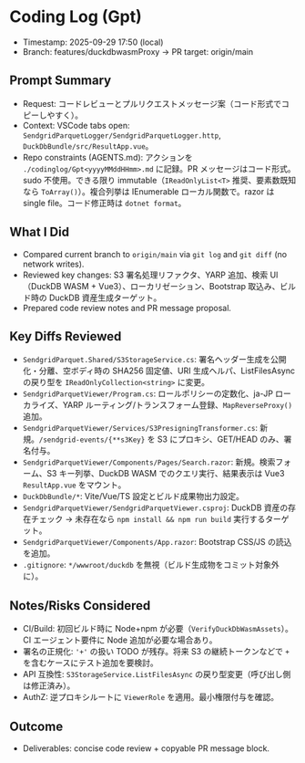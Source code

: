 # Coding Log (Gpt)

- Timestamp: 2025-09-29 17:50 (local)
- Branch: features/duckdbwasmProxy → PR target: origin/main

## Prompt Summary
- Request: コードレビューとプルリクエストメッセージ案（コード形式でコピーしやすく）。
- Context: VSCode tabs open: `SendgridParquetLogger/SendgridParquetLogger.http`, `DuckDbBundle/src/ResultApp.vue`。
- Repo constraints (AGENTS.md): アクションを `./codinglog/Gpt<yyyyMMddHHmm>.md` に記録。PR メッセージはコード形式。sudo 不使用。できる限り immutable（`IReadOnlyList<T>` 推奨、要素数既知なら `ToArray()`）。複合列挙は IEnumerable ローカル関数で。razor は single file。コード修正時は `dotnet format`。

## What I Did
- Compared current branch to `origin/main` via `git log` and `git diff` (no network writes).
- Reviewed key changes: S3 署名処理リファクタ、YARP 追加、検索 UI（DuckDB WASM + Vue3）、ローカリゼーション、Bootstrap 取込み、ビルド時の DuckDB 資産生成ターゲット。
- Prepared code review notes and PR message proposal.

## Key Diffs Reviewed
- `SendgridParquet.Shared/S3StorageService.cs`: 署名ヘッダー生成を公開化・分離、空ボディ時の SHA256 固定値、URI 生成ヘルパ、ListFilesAsync の戻り型を `IReadOnlyCollection<string>` に変更。
- `SendgridParquetViewer/Program.cs`: ロールポリシーの定数化、ja-JP ローカライズ、YARP ルーティング/トランスフォーム登録、`MapReverseProxy()` 追加。
- `SendgridParquetViewer/Services/S3PresigningTransformer.cs`: 新規。`/sendgrid-events/{**s3Key}` を S3 にプロキシ、GET/HEAD のみ、署名付与。
- `SendgridParquetViewer/Components/Pages/Search.razor`: 新規。検索フォーム、S3 キー列挙、DuckDB WASM でのクエリ実行、結果表示は Vue3 `ResultApp.vue` をマウント。
- `DuckDbBundle/*`: Vite/Vue/TS 設定とビルド成果物出力設定。
- `SendgridParquetViewer/SendgridParquetViewer.csproj`: DuckDB 資産の存在チェック → 未存在なら `npm install && npm run build` 実行するターゲット。
- `SendgridParquetViewer/Components/App.razor`: Bootstrap CSS/JS の読込を追加。
- `.gitignore`: `*/wwwroot/duckdb` を無視（ビルド生成物をコミット対象外に）。

## Notes/Risks Considered
- CI/Build: 初回ビルド時に Node+npm が必要（`VerifyDuckDbWasmAssets`）。CI エージェント要件に Node 追加が必要な場合あり。
- 署名の正規化: `'+'` の扱い TODO が残存。将来 S3 の継続トークンなどで `+` を含むケースにテスト追加を要検討。
- API 互換性: `S3StorageService.ListFilesAsync` の戻り型変更（呼び出し側は修正済み）。
- AuthZ: 逆プロキシルートに `ViewerRole` を適用。最小権限付与を確認。

## Outcome
- Deliverables: concise code review + copyable PR message block.

